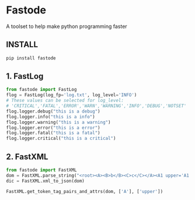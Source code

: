 # Fastode

A toolset to help make python programming faster

## INSTALL

```bash
pip install fastode
```

## 1. FastLog

```python
from fastode import FastLog
flog = FastLog(log_fp='log.txt', log_level='INFO')
# These values can be selected for log_level: 
# 'CRITICAL','FATAL','ERROR','WARN','WARNING','INFO','DEBUG','NOTSET'
flog.logger.debug("this is a debug")
flog.logger.info("this is a info")
flog.logger.warning("this is a warning")
flog.logger.error("this is a error")
flog.logger.fatal("this is a fatal")
flog.logger.critical("this is a critical")
```

## 2. FastXML

```python
from fastode import FastXML
dom = FastXML.parse_string("<root><A><B>b</B><C>c</C></A><A1 upper='A1'>a1</A1></root>")
dic = FastXML.xml_to_json(dom)

FastXML.get_token_tag_pairs_and_attrs(dom, ['A'], ['upper'])
```